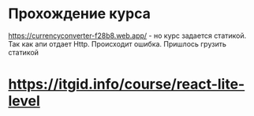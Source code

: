 # Прохождение курса 
https://currencyconverter-f28b8.web.app/  - но курс задается статикой. Так как апи отдает Http. Происходит ошибка. Пришлось грузить статикой

# https://itgid.info/course/react-lite-level

